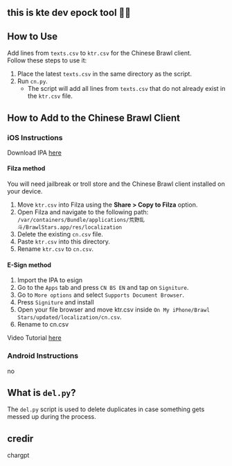 ## this is kte dev epock tool 🥶🥶

## How to Use
Add lines from `texts.csv` to `ktr.csv` for the Chinese Brawl client.  
Follow these steps to use it:  

1. Place the latest `texts.csv` in the same directory as the script.  
2. Run `cn.py`.  
   - The script will add all lines from `texts.csv` that do not already exist in the `ktr.csv` file.  

## How to Add to the Chinese Brawl Client  

### iOS Instructions  

Download IPA [here](https://t.me/c/2087038259/6167)

#### Filza method

You will need jailbreak or troll store and the Chinese Brawl client installed on your device.  

1. Move `ktr.csv` into Filza using the **Share > Copy to Filza** option.  
2. Open Filza and navigate to the following path:  
   `/var/containers/Bundle/applications/荒野乱斗/BrawlStars.app/res/localization`  
3. Delete the existing `cn.csv` file.  
4. Paste `ktr.csv` into this directory.  
5. Rename `ktr.csv` to `cn.csv`.

#### E-Sign method

1. Import the IPA to esign
2. Go to the `Apps` tab and press `CN BS EN` and tap on `Signiture`.
3. Go to `More options` and select `Supports Document Browser`.
4. Press `Signiture` and install
5. Open your file browser and move ktr.csv inside `On My iPhone/Brawl Stars/updated/localization/cn.csv`.
6. Rename to cn.csv

Video Tutorial [here](https://youtube.com/video/hV_Arnz7kIM)

### Android Instructions
no

## What is `del.py`?
The `del.py` script is used to delete duplicates in case something gets messed up during the process.

## credir 
chargpt
